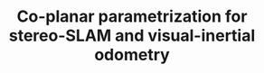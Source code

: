 ---
authors:
  - name: Xin Li*
    url: https://lixin.ai/
  - name: Yanyan Li*
    url: https://yanyan-li.github.io/
  - name: Evin Pinar Örnek
    url: ""
  - name: Jinlong Lin
    url: https://www.ss.pku.edu.cn/teacherteam/teacherlist/1652-%E6%9E%97%E9%87%91%E9%BE%99.html
  - name: Federico Tombari
    url: https://federicotombari.github.io/
published_place: IEEE Robotics and Automation Letters (RA-L)
published_year: 2020
paper_id: "u-x6o8ySG0sC"
title: Co-planar parametrization for stereo-SLAM and visual-inertial odometry
slug: co-planar-parametrization-for-stereo-SLAM-and-visual-inertial-odometry
featured: true
bibtex:
  |-
    @article{li2020co,
      title={Co-planar parametrization for stereo-SLAM and visual-inertial odometry},
      author={Li, Xin and Li, Yanyan and {\"O}rnek, Evin P{\i}nar and Lin, Jinlong and Tombari, Federico},
      journal={IEEE Robotics and Automation Letters},
      volume={5},
      number={4},
      pages={6972--6979},
      year={2020},
      publisher={IEEE}
    }
homepage: https://arxiv.org/abs/2009.12662
links:
  - name: PDF
    url: https://arxiv.org/abs/2009.12662
  - name: arXiv
    url: https://arxiv.org/abs/2009.12662
  - name: code
    url: https://github.com/LiXin97/Co-Planar-Parametrization-VIO
---